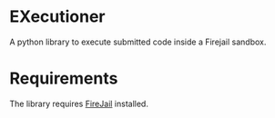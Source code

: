 # EXecutioner

A python library to execute submitted code inside a Firejail sandbox.

# Requirements

The library requires [FireJail](https://firejail.wordpress.com/) installed.